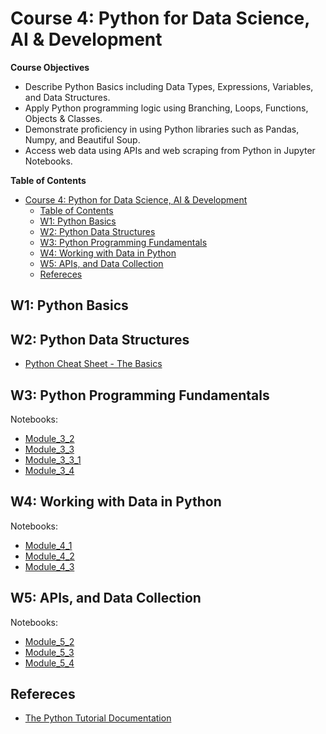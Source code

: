 # Course 4: Python for Data Science, AI & Development

**Course Objectives**

- Describe Python Basics including Data Types, Expressions, Variables, and Data Structures.
- Apply Python programming logic using Branching, Loops, Functions, Objects & Classes.
- Demonstrate proficiency in using Python libraries such as Pandas, Numpy, and Beautiful Soup.
- Access web data using APIs and web scraping from Python in Jupyter Notebooks.  

**Table of Contents**
- [Course 4: Python for Data Science, AI \& Development](#course-4-python-for-data-science-ai--development)
  - [Table of Contents](#table-of-contents)
  - [W1: Python Basics](#w1-python-basics)
  - [W2: Python Data Structures](#w2-python-data-structures)
  - [W3: Python Programming Fundamentals](#w3-python-programming-fundamentals)
  - [W4: Working with Data in Python](#w4-working-with-data-in-python)
  - [W5: APIs, and Data Collection](#w5-apis-and-data-collection)
  - [Refereces](#refereces)



## W1: Python Basics
## W2: Python Data Structures
- [Python Cheat Sheet - The Basics](./docs/Python-Cheat-Sheet-The-Basics-IBM-Coursera.pdf)

## W3: Python Programming Fundamentals

Notebooks:

- [Module_3_2](./notebook/w3/course4_python_for_data_science_and_ai_dev/notebook/Module_3_3-1.2ExcecptionHandling.ipynb)
- [Module_3_3](./notebook/w3/course4_python_for_data_science_and_ai_dev/notebook/Module_3_3-1.2ExcecptionHandling.ipynb)
- [Module_3_3_1](./notebook/w3/course4_python_for_data_science_and_ai_dev/notebook/Module_3_3-1.2ExcecptionHandling.ipynb)
- [Module_3_4](./notebook/w3/course4_python_for_data_science_and_ai_dev/notebook/Module_3_3-1.2ExcecptionHandling.ipynb)


## W4: Working with Data in Python 

Notebooks:

- [Module_4_1](./notebook/w3/course4_python_for_data_science_and_ai_dev/notebook/Module_3_3-1.2ExcecptionHandling.ipynb)
- [Module_4_2](./notebook/w3/course4_python_for_data_science_and_ai_dev/notebook/Module_3_3-1.2ExcecptionHandling.ipynb)
- [Module_4_3](./notebook/w3/course4_python_for_data_science_and_ai_dev/notebook/Module_3_3-1.2ExcecptionHandling.ipynb)


## W5: APIs, and Data Collection

Notebooks:

- [Module_5_2](./notebook/w3/course4_python_for_data_science_and_ai_dev/notebook/Module_3_3-1.2ExcecptionHandling.ipynb)
- [Module_5_3](./notebook/w3/course4_python_for_data_science_and_ai_dev/notebook/Module_3_3-1.2ExcecptionHandling.ipynb)
- [Module_5_4](./notebook/w3/course4_python_for_data_science_and_ai_dev/notebook/Module_3_3-1.2ExcecptionHandling.ipynb)


## Refereces

- [The Python Tutorial Documentation](https://docs.python.org/3/tutorial/index.html)  


